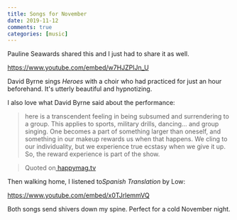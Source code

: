 ```yaml
---
title: Songs for November  
date: 2019-11-12
comments: true  
categories: [music]  
---  
```


Pauline Seawards shared this and I just had to share it as well.

https://www.youtube.com/embed/w7HJZPlJn_U

David Byrne sings *Heroes* with a choir who had practiced for just an hour beforehand. It's utterly beautiful and hypnotizing.

I also love what David Byrne said about the performance:   

> here is a transcendent feeling in being subsumed and surrendering  to a group. This applies to sports, military drills, dancing… and group  singing. One becomes a part of something larger than oneself, and  something in our makeup rewards us when that happens. We cling to our  individuality, but we experience true ecstasy when we give it up. So,  the reward experience is part of the show.

> Quoted on<a href="https://happymag.tv/watch-david-byrne-perform-a-chilling-cover-bowies-heroes-backed-by-a-choir-of-strangers/"> happymag.tv</a>  

Then walking home, I listened to*Spanish Translation* by Low:

https://www.youtube.com/embed/x0TJrlemmVQ

Both songs send shivers down my spine. Perfect for a cold November night.  
